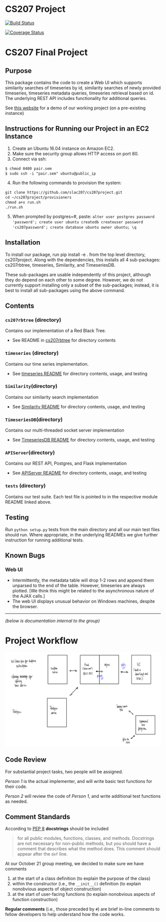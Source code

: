 # CS207 Project

[![Build Status](https://travis-ci.org/slac207/cs207project.svg?branch=master)](https://travis-ci.org/slac207/cs207project)

[![Coverage Status](https://coveralls.io/repos/github/slac207/cs207project/badge.svg?branch=master)](https://coveralls.io/github/slac207/cs207project?branch=master)

# CS207 Final Project

## Purpose
This package contains the code to create a Web UI which supports similarity searches of timeseries by id, similarity searches of newly provided timeseries, timeseries metadata queries, timeseries retrieval based on id. The underlying REST API includes functionality for additional queries.

See [this website](http://54.157.228.231) for a demo of our working project (on a pre-existing instance)

## Instructions for Running our Project in an EC2 Instance
1. Create an Ubuntu 16.04 instance on Amazon EC2.
2. Make sure the security group allows HTTP access on port 80.
3. Connect via ssh:
```
$ chmod 0400 pair.sem 
$ sudo ssh -i "pair.sem" ubuntu@public_ip
```
4. Run the following commands to provision the system:
```
git clone https://github.com/slac207/cs207project.git
cd ~/cs207project/provisioners
chmod a+x run.sh
./run.sh
``` 
5. When prompted by postgres=#, paste:
`alter user postgres password 'password'; create user ubuntu createdb createuser password 'cs207password'; create database ubuntu owner ubuntu; \q`

## Installation
To install our package, run pip install -e . from the top level directory, cs207project. Along with the dependencies, this installs all 4 sub-packages: cs207rbtree, timeseries, Similarity, and TimeseriesDB.

These sub-packages are usable independently of this project, although they do depend on each other to some degree. However, we do not currently support installing only a subset of the sub-packages; instead, it is best to install all sub-packages using the above command.


## Contents

### `cs207rbtree` (directory)
Contains our implementation of a Red Black Tree.

- See README in [cs207rbtree](https://github.com/slac207/cs207project/tree/master/cs207rbtree) for directory contents

### `timeseries` (directory)
Contains our time series implementation.

- See [timeseries README](https://github.com/slac207/cs207project/blob/master/timeseries/README.md) for directory contents, usage, and testing

### `Similarity`(directory)
Contains our similarity search implementation
- See [Similarity README](https://github.com/slac207/cs207project/blob/master/Similarity/README.md) for directory contents, usage, and testing

### `TimeseriesDB`(directory)
Contains our multi-threaded socket server implementation
- See [TimeseriesDB README](https://github.com/slac207/cs207project/blob/master/TimeseriesDB/README.md) for directory contents, usage, and testing

### `APIServer`(directory)
Contains our REST API, Postgres, and Flask implementation
- See [APIServer README](https://github.com/slac207/cs207project/blob/master/APIServer/README.md) for directory contents, usage, and testing

### `tests` (directory)
Contains our test suite. Each test file is pointed to in the respective module README linked above.

## Testing 
Run `python setup.py` tests from the main directory and all our main test files should run. Where appropriate, in the underlying READMEs we give further instruction for running additional tests.

## Known Bugs

### Web UI
- Intermittently, the metadata table will drop 1-2 rows and append them unparsed to the end of the table. However, timeseries are always plotted. [We think this might be related to the asynchronous nature of the AJAX calls.]
- The web UI displays unusual behavior on Windows machines, despite the browser. 

--------
 *(below is documentation internal to the group)*

# Project Workflow

![Workflow](https://github.com/slac207/cs207project/raw/master/www/html/files/workflow.png)

## Code Review

For substantial project tasks, two people will be assigned.

*Person 1* is the actual implementer, and will write basic test functions for their code.

*Person 2* will review the code of *Person 1*, and write additional test functions as needed.


## Comment Standards

According to  [PEP 8](https://www.python.org/dev/peps/pep-0008/#code-lay-out) **docstrings** should be included
> for all public modules, functions, classes, and methods. Docstrings are not necessary for non-public methods, but you should have a comment that describes what the method does. This comment should appear after the `def` line.

At our October 21 group meeting, we decided to make sure we have comments

1. at the start of a class definition (to explain the purpose of the class)
2. within the constructor (i.e., the `__init__()` definition (to explain nonobvious aspects of object construction)
3. at the start of user-facing functions (to explain nonobvious aspects of function construction)

**Regular comments** (i.e., those preceded by `#`) are brief in-line comments to fellow developers to help understand how the code works.
